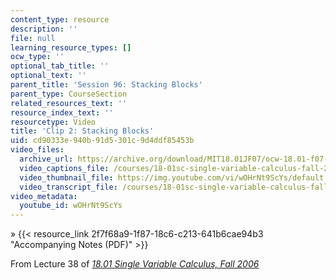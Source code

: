 ```yaml
---
content_type: resource
description: ''
file: null
learning_resource_types: []
ocw_type: ''
optional_tab_title: ''
optional_text: ''
parent_title: 'Session 96: Stacking Blocks'
parent_type: CourseSection
related_resources_text: ''
resource_index_text: ''
resourcetype: Video
title: 'Clip 2: Stacking Blocks'
uid: cd90333e-940b-91d5-301c-9d4ddf85453b
video_files:
  archive_url: https://archive.org/download/MIT18.01JF07/ocw-18.01-f07-lec38_300k.mp4
  video_captions_file: /courses/18-01sc-single-variable-calculus-fall-2010/5d71c7d322805d50aa9aaa456beb9014_wOHrNt9ScYs.vtt
  video_thumbnail_file: https://img.youtube.com/vi/wOHrNt9ScYs/default.jpg
  video_transcript_file: /courses/18-01sc-single-variable-calculus-fall-2010/eb5bbb88548acbf62e08e8a5b5e8ea2f_wOHrNt9ScYs.pdf
video_metadata:
  youtube_id: wOHrNt9ScYs
---
```


» {{< resource_link 2f7f68a9-1f87-18c6-c213-641b6cae94b3 "Accompanying Notes (PDF)" >}}

From Lecture 38 of [_18.01 Single Variable Calculus, Fall 2006_](/courses/18-01-single-variable-calculus-fall-2006/pages/video-lectures)